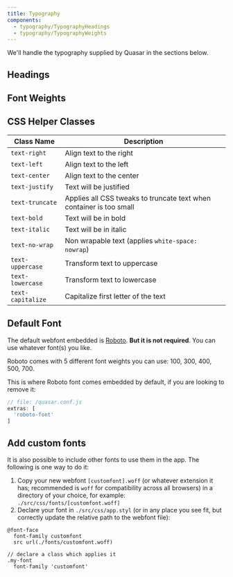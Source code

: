 ```yaml
---
title: Typography
components:
  - typography/TypographyHeadings
  - typography/TypographyWeights
---
```

We'll handle the typography supplied by Quasar in the sections below.

## Headings
<typography-headings />

## Font Weights
<typography-weights />

## CSS Helper Classes
| Class Name | Description |
| --- | --- |
| `text-right` | Align text to the right |
| `text-left` | Align text to the left |
| `text-center` | Align text to the center |
| `text-justify` | Text will be justified |
| `text-truncate` | Applies all CSS tweaks to truncate text when container is too small |
| `text-bold` | Text will be in bold |
| `text-italic` | Text will be in italic |
| `text-no-wrap` | Non wrapable text (applies `white-space: nowrap`) |
| `text-uppercase` | Transform text to uppercase |
| `text-lowercase` | Transform text to lowercase |
| `text-capitalize` | Capitalize first letter of the text |

## Default Font
The default webfont embedded is [Roboto](https://fonts.google.com/specimen/Roboto). **But it is not required**. You can use whatever font(s) you like.

Roboto comes with 5 different font weights you can use: 100, 300, 400, 500, 700.

This is where Roboto font comes embedded by default, if you are looking to remove it:

```js
// file: /quasar.conf.js
extras: [
  'roboto-font'
]
```

## Add custom fonts
It is also possible to include other fonts to use them in the app. The following is one way to do it:

1. Copy your new webfont `[customfont].woff` (or whatever extension it has; recommended is `woff` for compatibility across all browsers) in a directory of your choice, for example: `./src/css/fonts/[customfont.woff]`
2. Declare your font in `./src/css/app.styl` (or in any place you see fit, but correctly update the relative path to the webfont file):
```stylus
@font-face
  font-family customfont
  src url(./fonts/customfont.woff)

// declare a class which applies it
.my-font
  font-family 'customfont'
```
